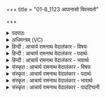 +++
title = "01-8_1123 आपानासो विवस्वतो"

+++
<details><summary>पदपाठः</summary>

आ꣣पाना꣡सः꣢। वि꣣व꣡स्व꣢तः। वि꣣। व꣡स्व꣢꣯तः। जि꣡न्व꣢꣯न्तः। उ꣣ष꣡सः꣢। भ꣡ग꣢꣯म्। सू꣡राः꣢꣯। अ꣡ण्व꣢꣯म्। वि। त꣣न्वते। ११२३।
</details>

<details><summary>अधिमन्त्रम् (VC)</summary>

- पवमानः सोमः
- असितः काश्यपो देवलो वा
- गायत्री
- षड्जः
</details>

<details><summary>हिन्दी : आचार्य रामनाथ वेदालंकार - विषयः</summary>

अगले मन्त्र में फिर गुरु-शिष्य का विषय है।
</details>

<details><summary>हिन्दी : आचार्य रामनाथ वेदालंकार - पदार्थः</summary>

पदार्थान्वय -  (आपानासः)ज्ञानरस के कुएँ के समान, (सूराः)सूर्य के समान तेजस्वी गुरु लोग(विवस्वतः)अन्धकार को दूर करनेवाले सूर्य की,तथा(उषसः)उषा की(भगम्)शोभा को(जिन्वन्तः)शिष्यों के हृदयों में प्रेरित करते हुए(अण्वम्)सूक्ष्म से सूक्ष्म भी विज्ञान को(वितन्वते)शिष्य की बुद्धि में फैला देते हैं ॥८॥
</details>

<details><summary>हिन्दी : आचार्य रामनाथ वेदालंकार - भावार्थः</summary>

भावार्थ -  जैसे उषा और सूर्य रात्रि के अन्धेरे को चीरकर भूमि पर प्रकाश फैलाते हैं,वैसे ही गुरुजन शिष्यों के अज्ञानरूप अन्धकार को दूर करके सूक्ष्म से सूक्ष्म विज्ञान को उनके सम्मुख हस्तामलकवत् कर देते हैं और विद्या की ज्योति से उनके आत्मा को चमका देते हैं ॥८॥
</details>

<details><summary>संस्कृत : आचार्य रामनाथ वेदालंकार - विषयः</summary>

अथ पुनर्गुरुशिष्यविषयो वर्ण्यते।
</details>

<details><summary>संस्कृत : आचार्य रामनाथ वेदालंकार - पदार्थः</summary>

पदार्थान्वय -  (आपानासः)आपानाः, (ज्ञानरसस्य)कूपभूताः, (सूराः)सूर्यसमतेजस्काः सोमाः गुरवः(विवस्वतः)अन्धकारोच्छेदकस्य आदित्यस्य(उषसः)प्रभातकान्तेश्च(भगम्)श्रियम्(जिन्वन्तः)शिष्याणां हृदयेषु प्रेरयन्तः(अण्वम्२)सूक्ष्मपि विज्ञानम्(वि तन्वते)शिष्यबुद्धौ विस्तारयन्ति ॥८॥
</details>

<details><summary>संस्कृत : आचार्य रामनाथ वेदालंकार - भावार्थः</summary>

भावार्थ -  यथोषाः सूर्यश्च रात्रेरन्धकारं विच्छिद्य भूमौ प्रकाशं जनयतस्तथैव गुरुजनाः शिष्याणामज्ञानान्धकारमपनीय सूक्ष्मतममपि विज्ञानं हस्तामलकवदाविष्कुर्वन्ति विद्याज्योतिषा च तेषामात्मानं भासयन्ति ॥८॥
</details>

<details><summary>संस्कृत : आचार्य रामनाथ वेदालंकार - पादटिप्पनी</summary>

टिप्पनी -   १. ऋ० ९।१०।५, ‘जिन्वन्त’ इत्यत्र ‘जग॑न्त’ इति पाठः। २. अण्वं वितन्वते सूक्ष्मं वितानं कुर्वन्ति—इति वि०। अभिषववेलायामुपरमेषु शब्दं कुर्वन्ति—इति सा०।
</details>